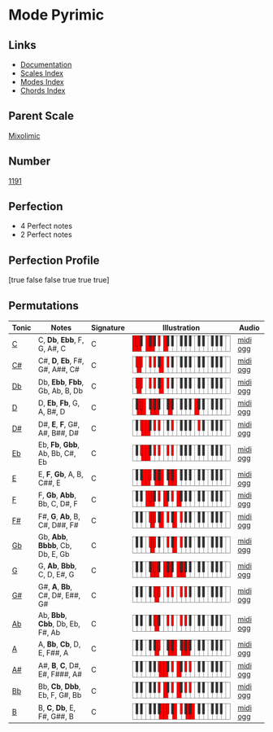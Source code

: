 # Mode Pyrimic

## Links

- [Documentation](index.md)
- [Scales Index](Scales.md)
- [Modes Index](Modes.md)
- [Chords Index](Chords.md)

## Parent Scale

[Mixolimic](ScaleMixolimic.md)

## Number

[1191](https://ianring.com/musictheory/scales/1191)

## Perfection

- 4 Perfect notes
- 2 Perfect notes

## Perfection Profile

[true false false true true true]

## Permutations

| Tonic | Notes | Signature | Illustration | Audio |
|-------|-------|-----------|--------------|-------|
| [C](ModeCNaturalPyrimic.md) | C, **Db**, **Ebb**, F, G, A#, C | C | ![CNaturalPyrimic](ModeCNaturalPyrimic.png) | [midi](ModeCNaturalPyrimic.mid) [ogg](ModeCNaturalPyrimic.ogg) |
| [C#](ModeCSharpPyrimic.md) | C#, **D**, **Eb**, F#, G#, A##, C# | C | ![CSharpPyrimic](ModeCSharpPyrimic.png) | [midi](ModeCSharpPyrimic.mid) [ogg](ModeCSharpPyrimic.ogg) |
| [Db](ModeDFlatPyrimic.md) | Db, **Ebb**, **Fbb**, Gb, Ab, B, Db | C | ![DFlatPyrimic](ModeDFlatPyrimic.png) | [midi](ModeDFlatPyrimic.mid) [ogg](ModeDFlatPyrimic.ogg) |
| [D](ModeDNaturalPyrimic.md) | D, **Eb**, **Fb**, G, A, B#, D | C | ![DNaturalPyrimic](ModeDNaturalPyrimic.png) | [midi](ModeDNaturalPyrimic.mid) [ogg](ModeDNaturalPyrimic.ogg) |
| [D#](ModeDSharpPyrimic.md) | D#, **E**, **F**, G#, A#, B##, D# | C | ![DSharpPyrimic](ModeDSharpPyrimic.png) | [midi](ModeDSharpPyrimic.mid) [ogg](ModeDSharpPyrimic.ogg) |
| [Eb](ModeEFlatPyrimic.md) | Eb, **Fb**, **Gbb**, Ab, Bb, C#, Eb | C | ![EFlatPyrimic](ModeEFlatPyrimic.png) | [midi](ModeEFlatPyrimic.mid) [ogg](ModeEFlatPyrimic.ogg) |
| [E](ModeENaturalPyrimic.md) | E, **F**, **Gb**, A, B, C##, E | C | ![ENaturalPyrimic](ModeENaturalPyrimic.png) | [midi](ModeENaturalPyrimic.mid) [ogg](ModeENaturalPyrimic.ogg) |
| [F](ModeFNaturalPyrimic.md) | F, **Gb**, **Abb**, Bb, C, D#, F | C | ![FNaturalPyrimic](ModeFNaturalPyrimic.png) | [midi](ModeFNaturalPyrimic.mid) [ogg](ModeFNaturalPyrimic.ogg) |
| [F#](ModeFSharpPyrimic.md) | F#, **G**, **Ab**, B, C#, D##, F# | C | ![FSharpPyrimic](ModeFSharpPyrimic.png) | [midi](ModeFSharpPyrimic.mid) [ogg](ModeFSharpPyrimic.ogg) |
| [Gb](ModeGFlatPyrimic.md) | Gb, **Abb**, **Bbbb**, Cb, Db, E, Gb | C | ![GFlatPyrimic](ModeGFlatPyrimic.png) | [midi](ModeGFlatPyrimic.mid) [ogg](ModeGFlatPyrimic.ogg) |
| [G](ModeGNaturalPyrimic.md) | G, **Ab**, **Bbb**, C, D, E#, G | C | ![GNaturalPyrimic](ModeGNaturalPyrimic.png) | [midi](ModeGNaturalPyrimic.mid) [ogg](ModeGNaturalPyrimic.ogg) |
| [G#](ModeGSharpPyrimic.md) | G#, **A**, **Bb**, C#, D#, E##, G# | C | ![GSharpPyrimic](ModeGSharpPyrimic.png) | [midi](ModeGSharpPyrimic.mid) [ogg](ModeGSharpPyrimic.ogg) |
| [Ab](ModeAFlatPyrimic.md) | Ab, **Bbb**, **Cbb**, Db, Eb, F#, Ab | C | ![AFlatPyrimic](ModeAFlatPyrimic.png) | [midi](ModeAFlatPyrimic.mid) [ogg](ModeAFlatPyrimic.ogg) |
| [A](ModeANaturalPyrimic.md) | A, **Bb**, **Cb**, D, E, F##, A | C | ![ANaturalPyrimic](ModeANaturalPyrimic.png) | [midi](ModeANaturalPyrimic.mid) [ogg](ModeANaturalPyrimic.ogg) |
| [A#](ModeASharpPyrimic.md) | A#, **B**, **C**, D#, E#, F###, A# | C | ![ASharpPyrimic](ModeASharpPyrimic.png) | [midi](ModeASharpPyrimic.mid) [ogg](ModeASharpPyrimic.ogg) |
| [Bb](ModeBFlatPyrimic.md) | Bb, **Cb**, **Dbb**, Eb, F, G#, Bb | C | ![BFlatPyrimic](ModeBFlatPyrimic.png) | [midi](ModeBFlatPyrimic.mid) [ogg](ModeBFlatPyrimic.ogg) |
| [B](ModeBNaturalPyrimic.md) | B, **C**, **Db**, E, F#, G##, B | C | ![BNaturalPyrimic](ModeBNaturalPyrimic.png) | [midi](ModeBNaturalPyrimic.mid) [ogg](ModeBNaturalPyrimic.ogg) |
